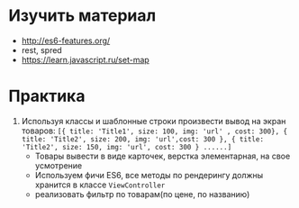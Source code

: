 # Изучить материал

* http://es6-features.org/
* rest, spred
* https://learn.javascript.ru/set-map

# Практика

1) Используя классы и шаблонные строки произвести вывод на экран товаров:
    `[{ title: 'Title1', size: 100, img: 'url' , cost: 300}, { title: 'Title2', size: 200, img: 'url',cost: 300 }, { title: 'Title2', size: 150, img: 'url', cost: 300 } ......]`
    * Товары вывести в виде карточек, верстка элементарная, на свое усмотрение
    * Используем фичи ES6, все методы по рендерингу должны хранится в классе `ViewController`
    * реализовать фильтр по товарам(по цене, по названию)


